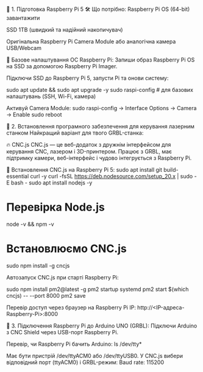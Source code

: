 📌 1. Підготовка Raspberry Pi 5
🛠️ Що потрібно:
Raspberry Pi OS (64-bit) завантажити

SSD 1TB (швидкий та надійний накопичувач)

Оригінальна Raspberry Pi Camera Module або аналогічна камера USB/Webcam

🔧 Базове налаштування ОС Raspberry Pi:
Запиши образ Raspberry Pi OS на SSD за допомогою Raspberry Pi Imager.

Підключи SSD до Raspberry Pi 5, запусти Pi та онови систему:

sudo apt update && sudo apt upgrade -y
sudo raspi-config  # для базових налаштувань (SSH, Wi-Fi, камера)

Активуй Camera Module:
sudo raspi-config → Interface Options → Camera → Enable
sudo reboot

📌 2. Встановлення програмного забезпечення для керування лазерним станком
Найкращий варіант для твого GRBL-станка:

🔥 CNC.js
CNC.js — це веб-додаток з дружнім інтерфейсом для керування CNC, лазером і 3D-принтером. 
Працює з GRBL, має підтримку камери, веб-інтерфейс і чудово інтегрується з Raspberry Pi.

📌 Встановлення CNC.js на Raspberry Pi 5:
sudo apt install git build-essential curl -y
curl -fsSL https://deb.nodesource.com/setup_20.x | sudo -E bash -
sudo apt install nodejs -y

# Перевірка Node.js
node -v && npm -v

# Встановлюємо CNC.js
sudo npm install -g cncjs

Автозапуск CNC.js при старті Raspberry Pi:

sudo npm install pm2@latest -g
pm2 startup systemd
pm2 start $(which cncjs) -- --port 8000
pm2 save

Перевір доступ через браузер на Raspberry Pi IP:
http://<IP-адреса-Raspberry-Pi>:8000

📌 3. Підключення Raspberry Pi до Arduino UNO (GRBL):
Підключи Arduino з CNC Shield через USB-порт Raspberry Pi.

Перевір, чи Raspberry Pi бачить Arduino:
ls /dev/tty*

Має бути пристрій /dev/ttyACM0 або /dev/ttyUSB0.
У CNC.js вибери відповідний порт (ttyACM0) і GRBL-режим:
Baud rate: 115200

